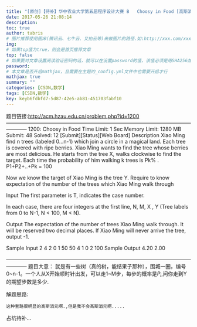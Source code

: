 ```yaml
---
title: "[原创]【待补】华中农业大学第五届程序设计大赛 B	Choosy in Food [高斯消元]【数学】"
date: 2017-05-26 21:08:14
description:
toc: true
author: tabris
# 图片推荐使用图床(腾讯云、七牛云、又拍云等)来做图片的路径.如:http://xxx.com/xxx.jpg
img:
# 如果top值为true，则会是首页推荐文章
top: false
# 如果要对文章设置阅读验证密码的话，就可以在设置password的值，该值必须是用SHA256加密后的密码，防止被他人识破
password:
# 本文章是否开启mathjax，且需要在主题的_config.yml文件中也需要开启才行
mathjax: true
summary: ""
categories: [CSDN,数学]
tags: [CSDN,数学]
key: keyb6fdbfd7-5d87-42e5-ab81-451703fabf10
---
```


题目链接:http://acm.hzau.edu.cn/problem.php?id=1200
————————————————————————————————————————
1200: Choosy in Food
Time Limit: 1 Sec  Memory Limit: 1280 MB
Submit: 48  Solved: 12
[Submit][Status][Web Board]
Description
    Xiao Ming find n trees (labeled 0...n-1) which join a circle in a magical land. Each tree
is covered with ripe berries. Xiao Ming wants to find the tree whose berries are most delicious. He starts from the tree X, walks clockwise to find the target. Each time the probability of him walking k trees is Pk% . P1+P2+..+Pk = 100

   Now we know the target of Xiao Ming is the tree Y. Require to know expectation of the number of the trees which Xiao Ming walk through

Input
    The first parameter is T, indicates the case number.

   In each case, there are four integers at the first line, N, M, X , Y (Tree labels from 0 to N-1, N < 100, M < N).

Output
     The expectation of the number of trees Xiao Ming walk through. It will be reserved two decimal places. If Xiao Ming will never arrive the tree, output -1.

Sample Input
2
4 2 0 1
50 50
4 1 0 2
100
Sample Output
4.20
2.00

————————————————————————————————————————
题目大意：
就是有一些树（真的树，能结果子那种），围城一圈，编号0~n-1。一个人从X开始顺时针出发，可以走1~M步，每步的概率是$P_i$,问你走到Y的期望步数是多少.

解题思路:

	这种套路很明显的高斯消元啊.,但是我不会高斯消元啊.....

占坑待补...